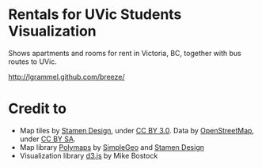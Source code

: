 Rentals for UVic Students Visualization
=======================================

Shows apartments and rooms for rent in Victoria, BC, together with bus routes to UVic.

http://lgrammel.github.com/breeze/


Credit to
=========

 * Map tiles by [Stamen Design](http://stamen.com), under [CC BY 3.0](http://creativecommons.org/licenses/by/3.0). Data by [OpenStreetMap](http://openstreetmap.org), under [CC BY SA](http://creativecommons.org/licenses/by-sa/3.0).
 * Map library [Polymaps](http://polymaps.org/) by [SimpleGeo](http://simplegeo.com/) and [Stamen Design](http://stamen.com/)
 * Visualization library [d3.js](http://mbostock.github.com/d3/) by Mike Bostock